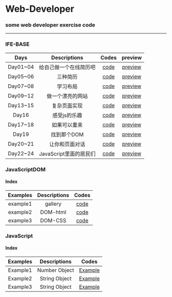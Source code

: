 # Web-Developer
### some web developer exercise code
***
### IFE-BASE
| Days | Descriptions | Codes | preview |
|:------:|:--------------:|:-------:|:----------:|
| Day01~04| 给自己做一个在线简历吧 | [code](./IFE_BASE/Day01_04)| [preview](https://keviness.github.io/Web-Developer/IFE_BASE/Day01_04/resume.html)|
| Day05~06| 三种简历|  [code](./IFE_BASE/Day05_06) | [preview](https://keviness.top/Web-Developer/IFE_BASE/Day05_06/resume.html)|
| Day07~08| 学习布局|  [code](./IFE_BASE/Day07_08) |  [preview](https://keviness.top/Web-Developer/IFE_BASE/Day07_08/display.html)|
| Day09~12| 做一个漂亮的网站| [code](./IFE_BASE/Day09_12)| [preview](https://keviness.top/Web-Developer/IFE_BASE/Day09_12/index_twocols.html) |
| Day13~15| 复杂页面实现 | [code](./IFE_BASE/Day13_15) |[preview](https://keviness.top/Web-Developer/IFE_BASE/Day01_04/index.html) |
| Day16 | 感受js的乐趣 |[code](./IFE_BASE/Day16) | [preview](https://keviness.top/Web-Developer/IFE_BASE/Day16/text1.html)|
| Day17~18| 如果可以重来 |[code](./IFE_BASE/Day17_18) | [preview](https://keviness.top/Web-Developer/IFE_BASE/Day17_18/text1/text1.html)|
| Day19  |  找到那个DOM |[code](./IFE_BASE/Day19) |[preview](https://keviness.top/Web-Developer/IFE_BASE/Day19/text1.html) |
| Day20~21 | 让你和页面对话 |[code](./IFE_BASE/Day20_21) | [preview](https://keviness.top/Web-Developer/IFE_BASE/Day20_21/text6.html)|
| Day22~24 | JavaScript里面的居民们| [code](./IFE_BASE/Day22_24)| [preview](https://keviness.top/Web-Developer/IFE_BASE/Day22_24/text2.html)|

### JavaScriptDOM
#### Index
| Examples | Descriptions | Codes |
|:----------------:|:--------------:|:-------:|
| example1| gallery | [code](./JavaScriptDOM/example1_gallery)  |
| example2| DOM-html| [code](./JavaScriptDOM/example2_avtiveCreate) |
| example3| DOM-CSS | [code](./JavaScriptDOM/example3_cartoon)|

### JavaScript
#### Index
| Examples | Descriptions | Codes |
|:--------:|:------------:|:-----:|
| Example1 | Number Object | [Example](./JavaScript/Lvye_JavaScript/example1.html) |
| Example2 | String Object | [Example](./JavaScript/Lvye_JavaScript/example2.html) |
| Example3 | String Object | [Example](./JavaScript/Lvye_JavaScript/example3.html) |